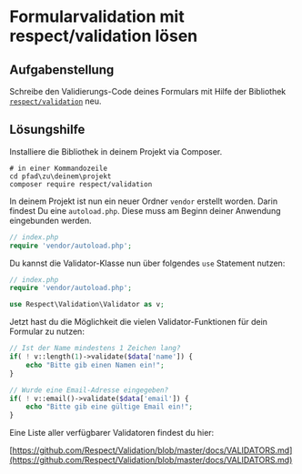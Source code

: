 # Formularvalidation mit respect/validation lösen

## Aufgabenstellung

Schreibe den Validierungs-Code deines Formulars mit Hilfe der Bibliothek [`respect/validation`](https://packagist.org/packages/respect/validation) neu.

## Lösungshilfe

Installiere die Bibliothek in deinem Projekt via Composer.

```
# in einer Kommandozeile
cd pfad\zu\deinem\projekt
composer require respect/validation
```

In deinem Projekt ist nun ein neuer Ordner `vendor` erstellt worden. Darin findest Du eine `autoload.php`. Diese muss am Beginn deiner Anwendung eingebunden werden.

```php
// index.php
require 'vendor/autoload.php';
```

Du kannst die Validator-Klasse nun über folgendes `use` Statement nutzen:

```php
// index.php
require 'vendor/autoload.php';

use Respect\Validation\Validator as v;
```

Jetzt hast du die Möglichkeit die vielen Validator-Funktionen für dein Formular zu nutzen:

```php
// Ist der Name mindestens 1 Zeichen lang?
if( ! v::length(1)->validate($data['name']) {
    echo "Bitte gib einen Namen ein!";
}

// Wurde eine Email-Adresse eingegeben?
if( ! v::email()->validate($data['email']) {
    echo "Bitte gib eine gültige Email ein!";
}
```

Eine Liste aller verfügbarer Validatoren findest du hier:

[https://github.com/Respect/Validation/blob/master/docs/VALIDATORS.md](https://github.com/Respect/Validation/blob/master/docs/VALIDATORS.md)

